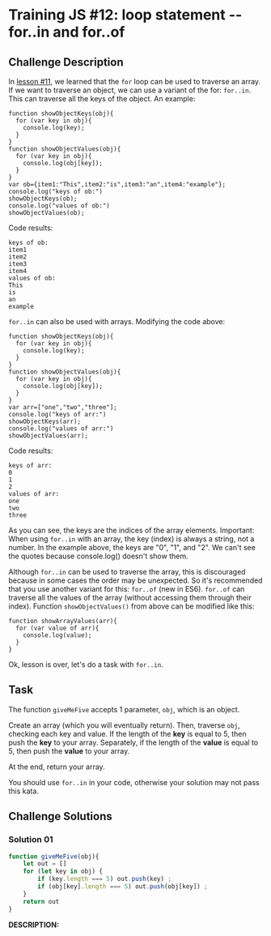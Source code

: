 # Training JS #12: loop statement --for..in and for..of

## Challenge Description

In [lesson #11](http://www.codewars.com/kata/5721c189cdd71194c1000b9b), we learned that the `for` loop can be used to traverse an array. If we want to traverse an object, we can use a variant of the for: `for..in`.  This can traverse all the keys of the object. An example:

```
function showObjectKeys(obj){
  for (var key in obj){
    console.log(key);
  }
}
function showObjectValues(obj){
  for (var key in obj){
    console.log(obj[key]);
  }
}
var ob={item1:"This",item2:"is",item3:"an",item4:"example"};
console.log("keys of ob:")
showObjectKeys(ob);
console.log("values of ob:")
showObjectValues(ob);
```

Code results:

```
keys of ob:
item1
item2
item3
item4
values of ob:
This
is
an
example
```

`for..in` can also be used with arrays. Modifying the code above:

```
function showObjectKeys(obj){
  for (var key in obj){
    console.log(key);
  }
}
function showObjectValues(obj){
  for (var key in obj){
    console.log(obj[key]);
  }
}
var arr=["one","two","three"];
console.log("keys of arr:")
showObjectKeys(arr);
console.log("values of arr:")
showObjectValues(arr);
```

Code results:

```
keys of arr:
0
1
2
values of arr:
one
two
three

```

As you can see, the keys are the indices of the array elements. Important: When using `for..in` with an array, the key (index) is always a string, not a number. In the example above, the keys are "0", "1", and "2". We can't see the quotes because console.log() doesn't show them.

Although `for..in` can be used to traverse the array, this is discouraged because in some cases the order may be unexpected. So it's recommended that you use another variant for this: `for..of` (new in ES6).  `for..of` can traverse all the values of the array (without accessing them through their index). Function `showObjectValues()` from above can be modified like this:

```
function showArrayValues(arr){
  for (var value of arr){
    console.log(value);
  }
}
```

Ok, lesson is over, let's do a task with `for..in`.

## Task

The function `giveMeFive` accepts 1 parameter, `obj`, which is an object.

Create an array (which you will eventually return). 
Then, traverse `obj`, checking each key and value. If the length of the **key** is equal to 5, then push the **key** to your array.  Separately, if the length of the **value** is equal to 5, then push the **value** to your array.

At the end, return your array.

You should use `for..in` in your code, otherwise your solution may not pass this kata.

## Challenge Solutions

### Solution 01

```jsx
function giveMeFive(obj){
    let out = []
    for (let key in obj) {
        if (key.length === 5) out.push(key) ;
        if (obj[key].length === 5) out.push(obj[key]) ;
    }
    return out
}
```

**DESCRIPTION:**